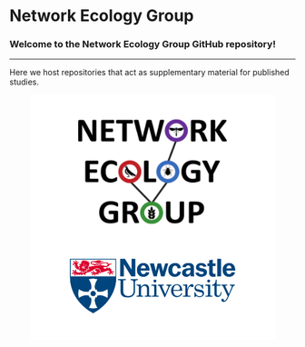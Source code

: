 # Network Ecology Group

### Welcome to the Network Ecology Group GitHub repository!
---
Here we host repositories that act as supplementary material for published studies.

<p align="center">
  <img src="https://github.com/NewcastleUni-NetworkEcologyGroup/.github/blob/main/images/NEG_github.png" />
</p>
